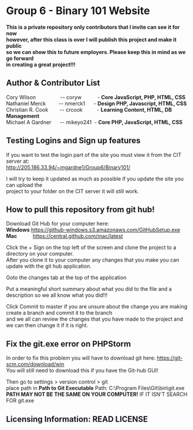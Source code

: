 # Group 6  - Binary 101 Website

**This is a private repository only contributors that I invite can see it for now  
however, after this class is over I will publish this project and make it public  
so we can show this to future employers.  Please keep this in mind as we go forward  
in creating a great project!!!**

 
Author & Contributor List
-----
Cory Wilson  &nbsp;&nbsp;&nbsp;&nbsp;&nbsp;&nbsp;&nbsp;&nbsp;&nbsp;&nbsp;&nbsp;&nbsp;&nbsp;&nbsp;&nbsp;&nbsp;--      coryw &nbsp;&nbsp;&nbsp;&nbsp;&nbsp;&nbsp;&nbsp;&nbsp;&nbsp;&nbsp;- **Core JavaScript, PHP, HTML, CSS**  
Nathaniel Merck  &nbsp;&nbsp;&nbsp;&nbsp;&nbsp;&nbsp;&nbsp;&nbsp;--      nmerck1 &nbsp;&nbsp;&nbsp;&nbsp; - **Design PHP, Javascript, HTML, CSS**  
Christian R. Cook   &nbsp;&nbsp;&nbsp;&nbsp;&nbsp;&nbsp;&nbsp;--      crcook &nbsp;&nbsp;&nbsp;&nbsp;&nbsp;&nbsp;&nbsp;&nbsp; - **Learning Content, HTML, DB Management**      
Michael A Gardner &nbsp;&nbsp;&nbsp;&nbsp;&nbsp;--      mikeyo241  &nbsp;- **Core PHP, JavaScript, HTML, CSS**  
## Testing Logins and Sign up features

If you want to test the login part of the site you must view it from the CIT server at:  
http://205.186.33.94/~mgardne1/Group6/Binary101/

I will try to keep it updated as much as possible if you update the site you can upload the   
project to your folder on the CIT server it will still work.




## How to pull this repository from git hub!
Download Git Hub for your computer here:   
**Windows** https://github-windows.s3.amazonaws.com/GitHubSetup.exe  
**Mac** &nbsp;&nbsp;&nbsp;&nbsp;&nbsp;&nbsp;&nbsp;&nbsp;&nbsp;&nbsp;https://central.github.com/mac/latest

Click the + Sign on the top left of the screen and clone the project to a directory on your computer.  
After you clone it to your computer any changes that you make you can update with the git hub application.  

Goto the changes tab at the top of the application

Put a meaningful short summary about what you did to the file and a description so we all know what you did!!!

Click Commit to master if you are unsure about the change you are making create a branch and commit it to the branch  
and we all can review the changes that you have made to the project and we can then change it if it is right.

## Fix the git.exe error on PHPStorm

In order to fix this problem you will have to download git here: https://git-scm.com/download/win  
You will still need to download this if you have the Git-hub GUI!


Then go to settings > version control > git  
place path in **Path to Git Executable** 
Path: C:\Program Files\Git\bin\git.exe  
**PATH MAY NOT BE THE SAME ON YOUR COMPUTER!** IF IT ISN'T SEARCH FOR git.exe

Licensing Information: READ LICENSE
---
